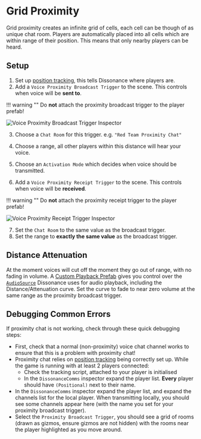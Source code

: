# Grid Proximity

Grid proximity creates an infinite grid of cells, each cell can be though of as unique chat room. Players are automatically placed into all cells which are within range of their position. This means that only nearby players can be heard.

## Setup

1. Set up [position tracking](Position-Tracking.md), this tells Dissonance where players are.
2. Add a `Voice Proximity Broadcast Trigger` to the scene. This controls when voice will be **sent to**.

!!! warning ""
    Do **not** attach the proximity broadcast trigger to the player prefab!

![Voice Proximity Broadcast Trigger Inspector](../images/ProximityBroadcastTrigger_Inspector.png)

3. Choose a `Chat Room` for this trigger. e.g. `"Red Team Proximity Chat"`
4. Choose a range, all other players within this distance will hear your voice.
5. Choose an `Activation Mode` which decides when voice should be transmitted.

6. Add a `Voice Proximity Receipt Trigger` to the scene. This controls when voice will be **received**.

!!! warning ""
    Do **not** attach the proximity receipt trigger to the player prefab!

![Voice Proximity Receipt Trigger Inspector](../images/ProximityReceiptTrigger_Inspector.png)

7. Set the `Chat Room` to the same value as the broadcast trigger.
8. Set the range to **exactly the same value** as the broadcast trigger.

## Distance Attenuation

At the moment voices will cut off the moment they go out of range, with no fading in volume. A [Custom Playback Prefab](Playback-Prefab.html) gives you control over the [`AudioSource`](https://docs.unity3d.com/6000.1/Documentation/Manual/AudioSource-reference.html) Dissonance uses for audio playback, including the Distance/Attenuation curve. Set the curve to fade to near zero volume at the same range as the proximity broadcast trigger.

## Debugging Common Errors

If proximity chat is not working, check through these quick debugging steps:

- First, check that a normal (non-proximity) voice chat channel works to ensure that this is a problem with proximity chat!
- Proximity chat relies on [position tracking](Position-Tracking.md) being correctly set up. While the game is running with at least 2 players connected:
    - Check the tracking script, attached to your player is initialised
    - In the `DissonanceComms` inspector expand the player list. **Every** player should have `(Positional)` next to their name.
- In the `DissonanceComms` inspector expand the player list, and expand the channels list for the local player. When transmitting locally, you should see some channels appear here (with the name you set for your proximity broadcast trigger).
- Select the `Proximity Broadcast Trigger`, you should see a grid of rooms (drawn as gizmos, ensure gizmos are not hidden) with the rooms near the player highlighted as you move around.